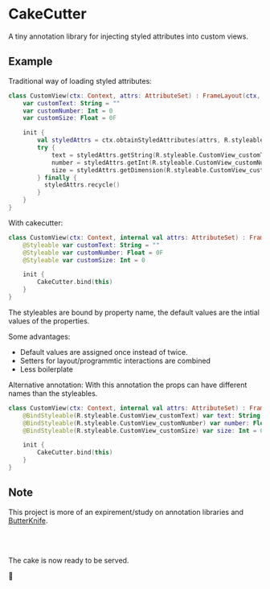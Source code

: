 # CakeCutter
A tiny annotation library for injecting styled attributes into custom views.

## Example
Traditional way of loading styled attributes:
```kotlin
class CustomView(ctx: Context, attrs: AttributeSet) : FrameLayout(ctx, attrs) {
    var customText: String = ""
    var customNumber: Int = 0
    var customSize: Float = 0F

    init {
        val styledAttrs = ctx.obtainStyledAttributes(attrs, R.styleable.CustomView)
        try {
            text = styledAttrs.getString(R.styleable.CustomView_customText) ?: text
            number = styledAttrs.getInt(R.styleable.CustomView_customNumber, number)
            size = styledAttrs.getDimension(R.styleable.CustomView_customSize, size)
        } finally {
          styledAttrs.recycle()
        }
    }
}
```

With cakecutter:
```kotlin
class CustomView(ctx: Context, internal val attrs: AttributeSet) : FrameLayout(ctx, attrs) {
    @Styleable var customText: String = ""
    @Styleable var customNumber: Float = 0F
    @Styleable var customSize: Int = 0

    init {
        CakeCutter.bind(this)
    }
}
```
The styleables are bound by property name, the default values are the intial values of the properties.

Some advantages:
* Default values are assigned once instead of twice.
* Setters for layout/programmtic interactions are combined
* Less boilerplate

Alternative annotation:
With this annotation the props can have different names than the styleables.
```kotlin
class CustomView(ctx: Context, internal val attrs: AttributeSet) : FrameLayout(ctx, attrs) {
    @BindStyleable(R.styleable.CustomView_customText) var text: String = ""
    @BindStyleable(R.styleable.CustomView_customNumber) var number: Float = 0F
    @BindStyleable(R.styleable.CustomView_customSize) var size: Int = 0

    init {
        CakeCutter.bind(this)
    }
}
```

## Note
This project is more of an expirement/study on annotation libraries and [ButterKnife](https://github.com/JakeWharton/butterknife).

<br>
<br>


The cake is now ready to be served.

🍰

